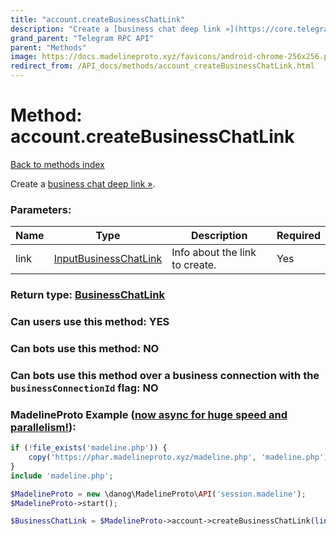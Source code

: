 ```yaml
---
title: "account.createBusinessChatLink"
description: "Create a [business chat deep link »](https://core.telegram.org/api/business#business-chat-links)."
grand_parent: "Telegram RPC API"
parent: "Methods"
image: https://docs.madelineproto.xyz/favicons/android-chrome-256x256.png
redirect_from: /API_docs/methods/account_createBusinessChatLink.html
---
```

# Method: account.createBusinessChatLink
[Back to methods index](index.html)



Create a [business chat deep link »](https://core.telegram.org/api/business#business-chat-links).

### Parameters:

| Name     |    Type       | Description | Required |
|----------|---------------|-------------|----------|
|link|[InputBusinessChatLink](/API_docs/types/InputBusinessChatLink.html) | Info about the link to create. | Yes|


### Return type: [BusinessChatLink](/API_docs/types/BusinessChatLink.html)

### Can users use this method: **YES**


### Can bots use this method: **NO**


### Can bots use this method over a business connection with the `businessConnectionId` flag: **NO**


### MadelineProto Example ([now async for huge speed and parallelism!](https://docs.madelineproto.xyz/docs/ASYNC.html)):


```php
if (!file_exists('madeline.php')) {
    copy('https://phar.madelineproto.xyz/madeline.php', 'madeline.php');
}
include 'madeline.php';

$MadelineProto = new \danog\MadelineProto\API('session.madeline');
$MadelineProto->start();

$BusinessChatLink = $MadelineProto->account->createBusinessChatLink(link: $InputBusinessChatLink, );
```

